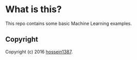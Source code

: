 # What is this?

This repo contains some basic Machine Learning examples.


## Copyright

Copyright (c) 2016 [hossein1387](http://hossein1387.github.io/).


